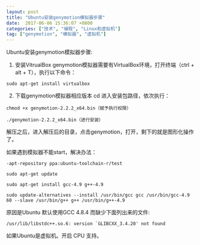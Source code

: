 ```yaml
---
layout: post
title: "Ubuntu安装genymotion模拟器步骤"
date:  2017-06-06 15:36:07 +0800
categories: ["技术", "编程", "Linux和虚拟机"]
tag: ["genymotion", "模拟器", "虚拟机"]
---
```


Ubuntu安装genymotion模拟器步骤:
1. 安装VitrualBox
genymotion模拟器需要有VirtualBox环境，打开终端（ctrl + alt + T），执行以下命令：

```
sudo apt-get install virtualbox
```

2. 下载genymotion模拟器相应版本
cd 进入安装包路径，依次执行：

```
chmod +x genymotion-2.2.2_x64.bin（赋予执行权限）

./genymotion-2.2.2_x64.bin（进行安装）
```

解压之后，进入解压后的目录，点击genymotion，打开，剩下的就是图形化操作了。

如果遇到模拟器不能start，解决办法：

```
-apt-repository ppa:ubuntu-toolchain-r/test

sudo apt-get update

sudo apt-get install gcc-4.9 g++-4.9

sudo update-alternatives --install /usr/bin/gcc gcc /usr/bin/gcc-4.9 60 --slave /usr/bin/g++ g++ /usr/bin/g++-4.9
```

原因是Ubuntu 默认使用GCC 4.8.4 而缺少下面列出来的文件:

```
/usr/lib/libstdc++.so.6: version `GLIBCXX_3.4.20' not found
```

如果Ubuntu是虚拟机。开启 CPU 支持。